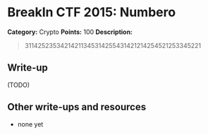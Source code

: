 # BreakIn CTF 2015: Numbero

**Category:** Crypto
**Points:** 100
**Description:**

> 31142523534214211345314255431421214254521253345221

## Write-up

(TODO)

## Other write-ups and resources

* none yet
